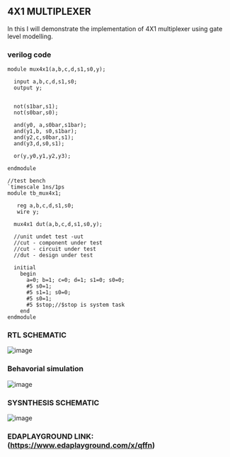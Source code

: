 ## 4X1 MULTIPLEXER
In this I will demonstrate the implementation of 4X1 multiplexer using gate level modelling.

### verilog code
```
module mux4x1(a,b,c,d,s1,s0,y);
  
  input a,b,c,d,s1,s0;
  output y;
  
  
  not(s1bar,s1);
  not(s0bar,s0);
  
  and(y0, a,s0bar,s1bar);
  and(y1,b, s0,s1bar);
  and(y2,c,s0bar,s1);
  and(y3,d,s0,s1);
  
  or(y,y0,y1,y2,y3);
  
endmodule
```
```
//test bench
`timescale 1ns/1ps
module tb_mux4x1;
  
   reg a,b,c,d,s1,s0;
   wire y;
  
  mux4x1 dut(a,b,c,d,s1,s0,y);
  
  //unit undet test -uut
  //cut - component under test
  //cut - circuit under test
  //dut - design under test
  
  initial
    begin
      a=0; b=1; c=0; d=1; s1=0; s0=0;
      #5 s0=1;
      #5 s1=1; s0=0;
      #5 s0=1;
      #5 $stop;//$stop is system task
    end
endmodule
```
### RTL SCHEMATIC
![image](https://github.com/ASHREDD/digital_ic_design_workshop/assets/168950588/819ae2e4-f43d-45e6-bf13-5d86320da7a9)

### Behavorial simulation
![image](https://github.com/ASHREDD/digital_ic_design_workshop/assets/168950588/e49f402a-9fe9-4ea0-8e07-22c20137d9bb)

### SYSNTHESIS SCHEMATIC
![image](https://github.com/ASHREDD/digital_ic_design_workshop/assets/168950588/4260d0d6-7c1b-4f02-923e-5cc98a3e2624)

### EDAPLAYGROUND LINK:(https://www.edaplayground.com/x/qffn)






